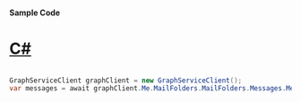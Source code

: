 #### Sample Code
# [C#](#tab/Csharp)

```C#

GraphServiceClient graphClient = new GraphServiceClient();
var messages = await graphClient.Me.MailFolders.MailFolders.Messages.Messages.Request().GetAsync();

```